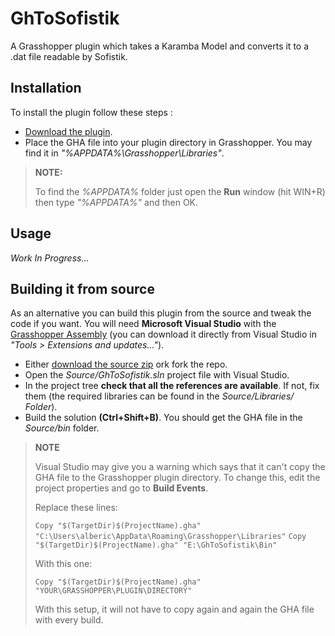 GhToSofistik
============

A Grasshopper plugin which takes a Karamba Model and converts it to a .dat file readable by Sofistik.

Installation
------------
To install the plugin follow these steps :

- [Download the plugin][1].
- Place the GHA file into your plugin directory in Grasshopper. You may find it in *"%APPDATA%\Grasshopper\Libraries"*.

> **NOTE:**
> 
> To find the *%APPDATA%* folder just open the **Run** window (hit WIN+R) then type *"%APPDATA%"* and then OK.


Usage
-----

*Work In Progress...*


Building it from source
-----------------------

As an alternative you can build this plugin from the source and tweak the code if you want.
You will need **Microsoft Visual Studio** with the [Grasshopper Assembly][2] (you can download it directly from Visual Studio in *"Tools > Extensions and updates..."*).

- Either [download the source zip][3] ork fork the repo.
- Open the *Source/GhToSofistik.sln* project file with Visual Studio.
- In the project tree **check that all the references are available**. If not, fix them (the required libraries can be found in the *Source/Libraries/ Folder*).
- Build the solution **(Ctrl+Shift+B)**. You should get the GHA file in the *Source/bin* folder.

> **NOTE**
> 
> Visual Studio may give you a warning which says that it can't copy the GHA file to the Grasshopper plugin directory. To change this, edit the project properties and go to **Build Events**.
> 
> Replace these lines:
> 
> `Copy "$(TargetDir)$(ProjectName).gha" "C:\Users\alberic\AppData\Roaming\Grasshopper\Libraries"`
> `Copy "$(TargetDir)$(ProjectName).gha" "E:\GhToSofistik\Bin"`
> 
> With this one:
> 
> `Copy "$(TargetDir)$(ProjectName).gha" "YOUR\GRASSHOPPER\PLUGIN\DIRECTORY"`
>
> With this setup, it will not have to copy again and again the GHA file with every build.

  [1]: https://github.com/AlbericTrancart/GhToSofistik/blob/master/Bin/GhToSofistik.gha?raw=true
  [2]: http://visualstudiogallery.msdn.microsoft.com/9e389515-0719-47b4-a466-04436b491cd6 "Grasshopper Assembly"
  [3]: https://github.com/AlbericTrancart/GhToSofistik/archive/master.zip
